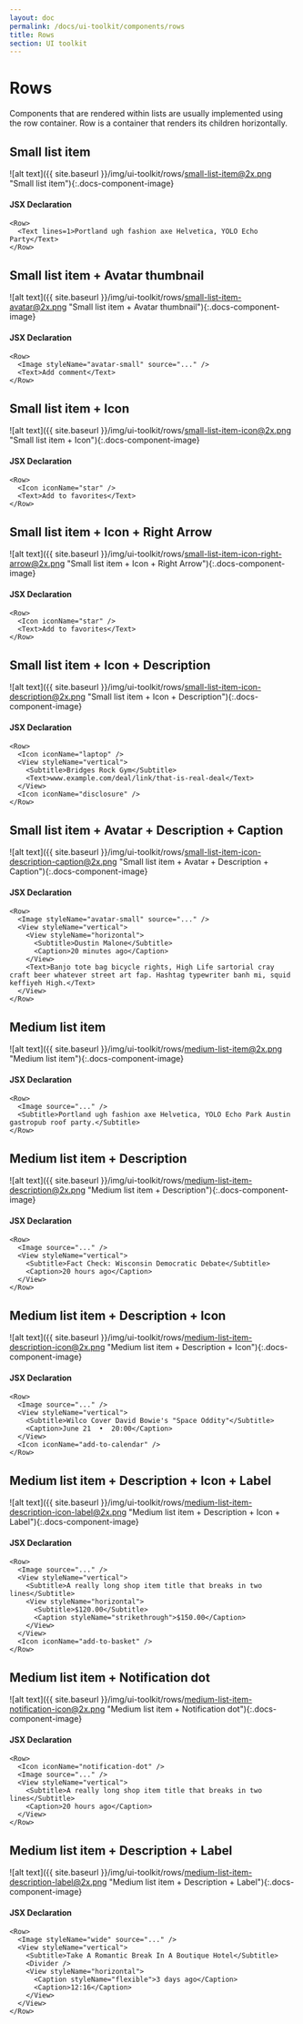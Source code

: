 ```yaml
---
layout: doc
permalink: /docs/ui-toolkit/components/rows
title: Rows
section: UI toolkit
---
```


# Rows

Components that are rendered within lists are usually implemented using the row container. Row is a container that renders its children horizontally.

## Small list item
![alt text]({{ site.baseurl }}/img/ui-toolkit/rows/small-list-item@2x.png "Small list item"){:.docs-component-image}

#### JSX Declaration
```JSX
<Row>
  <Text lines=1>Portland ugh fashion axe Helvetica, YOLO Echo Party</Text>
</Row>
```

## Small list item + Avatar thumbnail
![alt text]({{ site.baseurl }}/img/ui-toolkit/rows/small-list-item-avatar@2x.png "Small list item + Avatar thumbnail"){:.docs-component-image}

#### JSX Declaration
```JSX
<Row>
  <Image styleName="avatar-small" source="..." />
  <Text>Add comment</Text>
</Row>
```

## Small list item + Icon
![alt text]({{ site.baseurl }}/img/ui-toolkit/rows/small-list-item-icon@2x.png "Small list item + Icon"){:.docs-component-image}

#### JSX Declaration
```JSX
<Row>
  <Icon iconName="star" />
  <Text>Add to favorites</Text>
</Row>
```

## Small list item + Icon + Right Arrow
![alt text]({{ site.baseurl }}/img/ui-toolkit/rows/small-list-item-icon-right-arrow@2x.png "Small list item + Icon + Right Arrow"){:.docs-component-image}

#### JSX Declaration
```JSX
<Row>
  <Icon iconName="star" />
  <Text>Add to favorites</Text>
</Row>
```
  
## Small list item + Icon + Description
![alt text]({{ site.baseurl }}/img/ui-toolkit/rows/small-list-item-icon-description@2x.png "Small list item + Icon + Description"){:.docs-component-image}

#### JSX Declaration
```JSX
<Row>
  <Icon iconName="laptop" />
  <View styleName="vertical">
    <Subtitle>Bridges Rock Gym</Subtitle>
    <Text>www.example.com/deal/link/that-is-real-deal</Text>
  </View>
  <Icon iconName="disclosure" />
</Row>
```

## Small list item + Avatar + Description + Caption
![alt text]({{ site.baseurl }}/img/ui-toolkit/rows/small-list-item-icon-description-caption@2x.png "Small list item + Avatar + Description + Caption"){:.docs-component-image}

#### JSX Declaration
```JSX
<Row>
  <Image styleName="avatar-small" source="..." />
  <View styleName="vertical">
    <View styleName="horizontal">
      <Subtitle>Dustin Malone</Subtitle>
      <Caption>20 minutes ago</Caption>
    </View>
    <Text>Banjo tote bag bicycle rights, High Life sartorial cray craft beer whatever street art fap. Hashtag typewriter banh mi, squid keffiyeh High.</Text>
  </View>
</Row>
```

## Medium list item
![alt text]({{ site.baseurl }}/img/ui-toolkit/rows/medium-list-item@2x.png "Medium list item"){:.docs-component-image}

#### JSX Declaration
```JSX
<Row>
  <Image source="..." />
  <Subtitle>Portland ugh fashion axe Helvetica, YOLO Echo Park Austin gastropub roof party.</Subtitle>
</Row>
```

## Medium list item + Description
![alt text]({{ site.baseurl }}/img/ui-toolkit/rows/medium-list-item-description@2x.png "Medium list item + Description"){:.docs-component-image}

#### JSX Declaration
```JSX
<Row>
  <Image source="..." />
  <View styleName="vertical">
    <Subtitle>Fact Check: Wisconsin Democratic Debate</Subtitle>
    <Caption>20 hours ago</Caption>
  </View>
</Row>
```

## Medium list item + Description + Icon
![alt text]({{ site.baseurl }}/img/ui-toolkit/rows/medium-list-item-description-icon@2x.png "Medium list item + Description + Icon"){:.docs-component-image}

#### JSX Declaration
```JSX
<Row>
  <Image source="..." />
  <View styleName="vertical">
    <Subtitle>Wilco Cover David Bowie's "Space Oddity"</Subtitle>
    <Caption>June 21  •  20:00</Caption>
  </View>
  <Icon iconName="add-to-calendar" />
</Row>
```

## Medium list item + Description + Icon + Label
![alt text]({{ site.baseurl }}/img/ui-toolkit/rows/medium-list-item-description-icon-label@2x.png "Medium list item + Description + Icon + Label"){:.docs-component-image}

#### JSX Declaration
```JSX
<Row>
  <Image source="..." />
  <View styleName="vertical">
    <Subtitle>A really long shop item title that breaks in two lines</Subtitle>
    <View styleName="horizontal">
      <Subtitle>$120.00</Subtitle>
      <Caption styleName="strikethrough">$150.00</Caption>
    </View>
  </View>
  <Icon iconName="add-to-basket" />
</Row>
```

## Medium list item + Notification dot
![alt text]({{ site.baseurl }}/img/ui-toolkit/rows/medium-list-item-notification-icon@2x.png "Medium list item + Notification dot"){:.docs-component-image}

#### JSX Declaration
```JSX
<Row>
  <Icon iconName="notification-dot" />
  <Image source="..." />
  <View styleName="vertical">
    <Subtitle>A really long shop item title that breaks in two lines</Subtitle>
    <Caption>20 hours ago</Caption>
  </View>
</Row>
```

## Medium list item + Description + Label
![alt text]({{ site.baseurl }}/img/ui-toolkit/rows/medium-list-item-description-label@2x.png "Medium list item + Description + Label"){:.docs-component-image}

#### JSX Declaration
```JSX
<Row>
  <Image styleName="wide" source="..." />
  <View styleName="vertical">
    <Subtitle>Take A Romantic Break In A Boutique Hotel</Subtitle>
    <Divider />
    <View styleName="horizontal">
      <Caption styleName="flexible">3 days ago</Caption>
      <Caption>12:16</Caption>
    </View>
  </View>
</Row>
```
